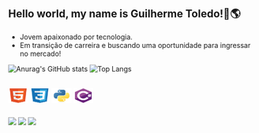 ## Hello world, my name is Guilherme Toledo!👋🌎

- Jovem apaixonado por tecnologia.
- Em transição de carreira e buscando uma oportunidade para ingressar no mercado!

![Anurag's GitHub stats](https://github-readme-stats.vercel.app/api?username=Guidln&show_icons=true)
![Top Langs](https://github-readme-stats.vercel.app/api/top-langs/?username=Guidln&hide_progress=true)

<div style="display: inline_block"><br>
  <img align="center" alt="Guidln-HTML" height="30" width="40" src="https://raw.githubusercontent.com/devicons/devicon/master/icons/html5/html5-original.svg">
  <img align="center" alt="Guidln-CSS" height="30" width="40" src="https://raw.githubusercontent.com/devicons/devicon/master/icons/css3/css3-original.svg">
  <img align="center" alt="Guidln-Python" height="30" width="40" src="https://raw.githubusercontent.com/devicons/devicon/master/icons/python/python-original.svg">
  <img align="center" alt="Guidln-Csharp" height="30" width="40" src="https://raw.githubusercontent.com/devicons/devicon/master/icons/csharp/csharp-original.svg">
</div>

 ##
 
<div> 
  <a href="[https://instagram.com/rafaballerini](https://www.instagram.com/guilherme_barros7/)" target="_blank"><img src="https://img.shields.io/badge/-Instagram-%23E4405F?style=for-the-badge&logo=instagram&logoColor=white" target="_blank"></a>
  <a href = "mailto:gbarrostoledobatista2004@gmail.com"><img src="https://img.shields.io/badge/-Gmail-%23333?style=for-the-badge&logo=gmail&logoColor=white" target="_blank"></a>
  <a href="https://www.linkedin.com/in/guilherme-barros-t-batista-8756341b1/" target="_blank"><img src="https://img.shields.io/badge/-LinkedIn-%230077B5?style=for-the-badge&logo=linkedin&logoColor=white" target="_blank"></a> 
</div>

